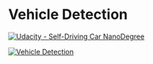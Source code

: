 # Vehicle Detection
[![Udacity - Self-Driving Car NanoDegree](https://s3.amazonaws.com/udacity-sdc/github/shield-carnd.svg)](http://www.udacity.com/drive)

[![Vehicle Detection](https://img.youtube.com/vi/TKslPT40Wc4/0.jpg)](https://www.youtube.com/watch?v=TKslPT40Wc4)
